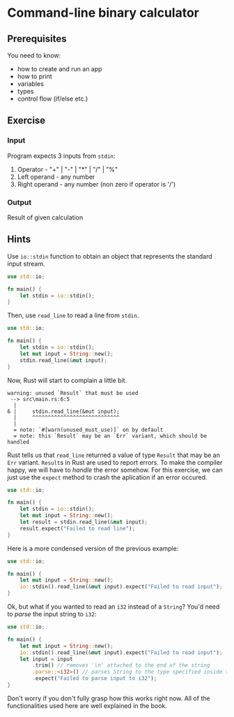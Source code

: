 # Command-line binary calculator

## Prerequisites
You need to know:
* how to create and run an app
* how to print
* variables
* types
* control flow (if/else etc.)

## Exercise

### Input
Program expects 3 inputs from `stdin`:
1. Operator - "+" | "-" | "*" | "/" | "%"
2. Left operand - any number
3. Right operand - any number (non zero if operator is '/')


### Output
Result of given calculation

## Hints
Use `io::stdin` function to obtain an object that represents the standard input stream.

```rust
use std::io;

fn main() {
    let stdin = io::stdin();
}
```

Then, use `read_line` to read a line from `stdin`.


```rust
use std::io;

fn main() {
    let stdin = io::stdin();
    let mut input = String::new();
    stdin.read_line(&mut input);
}
```

Now, Rust will start to complain a little bit.
```
warning: unused `Result` that must be used
 --> src\main.rs:6:5
  |
6 |     stdin.read_line(&mut input);
  |     ^^^^^^^^^^^^^^^^^^^^^^^^^^^^
  |
  = note: `#[warn(unused_must_use)]` on by default
  = note: this `Result` may be an `Err` variant, which should be handled
```
 
Rust tells us that `read_line` returned a value of type `Result` that may be an `Err` variant. `Result`s in Rust are used to report errors. To make the compiler happy, we will have to _handle_ the error somehow. For this exercise, we can just use the `expect` method to crash the aplication if an error occured.

```rust
use std::io;

fn main() {
    let stdin = io::stdin();
    let mut input = String::new();
    let result = stdin.read_line(&mut input);
    result.expect("Failed to read line");
}
```

Here is a more condensed version of the previous example:

```rust
use std::io;

fn main() {
    let mut input = String::new();
    io::stdin().read_line(&mut input).expect("Failed to read input");
}
```

Ok, but what if you wanted to read an `i32` instead of a `String`? You'd need to _parse_ the input string to `i32`:

```rust
use std::io;

fn main() {
    let mut input = String::new();
    io::stdin().read_line(&mut input).expect("Failed to read input");
    let input = input
        .trim() // removes '\n' attached to the end of the string
        .parse::<i32>() // parses String to the type specified inside the turbofish `::<>`
        .expect("Failed to parse input to i32");
}
```

Don't worry if you don't fully grasp how this works right now. All of the functionalities used here are well explained in the book.
